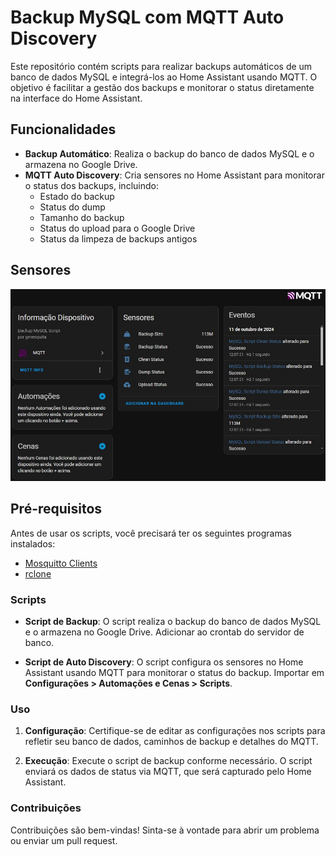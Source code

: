 # Backup MySQL com MQTT Auto Discovery

Este repositório contém scripts para realizar backups automáticos de um banco de dados MySQL e integrá-los ao Home Assistant usando MQTT. O objetivo é facilitar a gestão dos backups e monitorar o status diretamente na interface do Home Assistant.

## Funcionalidades

- **Backup Automático**: Realiza o backup do banco de dados MySQL e o armazena no Google Drive.
- **MQTT Auto Discovery**: Cria sensores no Home Assistant para monitorar o status dos backups, incluindo:
  - Estado do backup
  - Status do dump
  - Tamanho do backup
  - Status do upload para o Google Drive
  - Status da limpeza de backups antigos

## Sensores

![sensores](imgs/sensores.jpg)

## Pré-requisitos

Antes de usar os scripts, você precisará ter os seguintes programas instalados:

- [Mosquitto Clients](https://mosquitto.org/download/)
- [rclone](https://rclone.org/)


### Scripts

- __Script de Backup__: O script realiza o backup do banco de dados MySQL e o armazena no Google Drive. Adicionar ao crontab do servidor de banco. 

- __Script de Auto Discovery__: O script configura os sensores no Home Assistant usando MQTT para monitorar o status do backup. Importar em __Configurações > Automações e Cenas > Scripts__.

### Uso

1. __Configuração__: Certifique-se de editar as configurações nos scripts para refletir seu banco de dados, caminhos de backup e detalhes do MQTT.

2. __Execução__: Execute o script de backup conforme necessário. O script enviará os dados de status via MQTT, que será capturado pelo Home Assistant.

### Contribuições
Contribuições são bem-vindas! Sinta-se à vontade para abrir um problema ou enviar um pull request.

